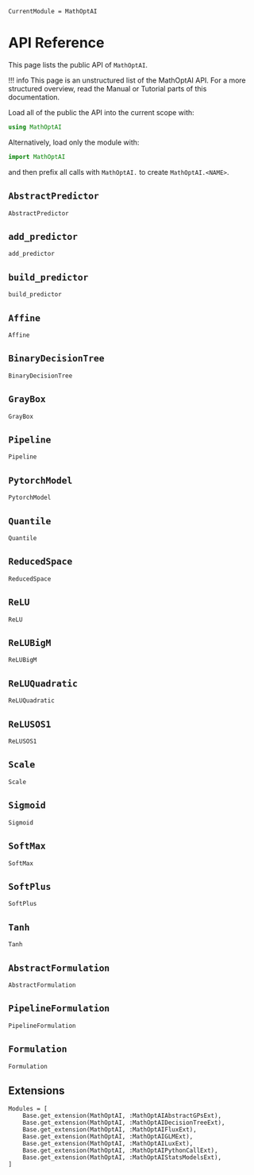 ```@meta
CurrentModule = MathOptAI
```

# API Reference

This page lists the public API of `MathOptAI`.

!!! info
    This page is an unstructured list of the MathOptAI API. For a more
    structured overview, read the Manual or Tutorial parts of this
    documentation.

Load all of the public the API into the current scope with:
```julia
using MathOptAI
```
Alternatively, load only the module with:
```julia
import MathOptAI
```
and then prefix all calls with `MathOptAI.` to create `MathOptAI.<NAME>`.

## `AbstractPredictor`
```@docs
AbstractPredictor
```

## `add_predictor`
```@docs
add_predictor
```

## `build_predictor`
```@docs
build_predictor
```

## `Affine`
```@docs
Affine
```

## `BinaryDecisionTree`
```@docs
BinaryDecisionTree
```

## `GrayBox`
```@docs
GrayBox
```

## `Pipeline`
```@docs
Pipeline
```

## `PytorchModel`
```@docs
PytorchModel
```

## `Quantile`
```@docs
Quantile
```

## `ReducedSpace`
```@docs
ReducedSpace
```

## `ReLU`
```@docs
ReLU
```

## `ReLUBigM`
```@docs
ReLUBigM
```

## `ReLUQuadratic`
```@docs
ReLUQuadratic
```

## `ReLUSOS1`
```@docs
ReLUSOS1
```

## `Scale`
```@docs
Scale
```

## `Sigmoid`
```@docs
Sigmoid
```

## `SoftMax`
```@docs
SoftMax
```

## `SoftPlus`
```@docs
SoftPlus
```

## `Tanh`
```@docs
Tanh
```

## `AbstractFormulation`
```@docs
AbstractFormulation
```

## `PipelineFormulation`
```@docs
PipelineFormulation
```

## `Formulation`
```@docs
Formulation
```

## Extensions

```@autodocs
Modules = [
    Base.get_extension(MathOptAI, :MathOptAIAbstractGPsExt),
    Base.get_extension(MathOptAI, :MathOptAIDecisionTreeExt),
    Base.get_extension(MathOptAI, :MathOptAIFluxExt),
    Base.get_extension(MathOptAI, :MathOptAIGLMExt),
    Base.get_extension(MathOptAI, :MathOptAILuxExt),
    Base.get_extension(MathOptAI, :MathOptAIPythonCallExt),
    Base.get_extension(MathOptAI, :MathOptAIStatsModelsExt),
]
```
